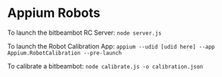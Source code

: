 Appium Robots
======
To launch the bitbeambot RC Server:
`node server.js`

To launch the Robot Calibration App:
`appium --udid [udid here] --app Appium.RobotCalibration --pre-launch`

To calibrate a bitbeambot:
`node calibrate.js -o calibration.json`

